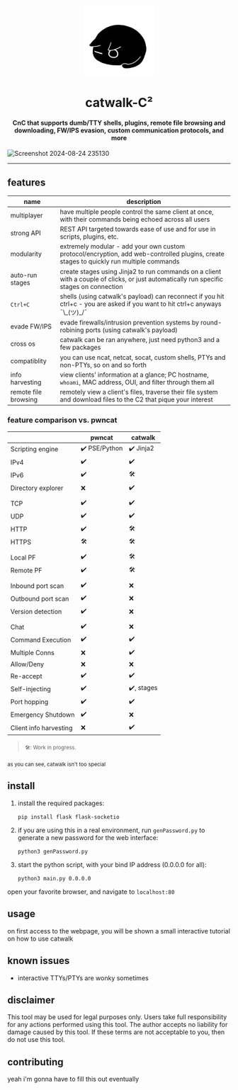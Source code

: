 
<p align="center">
   <img src="./core/http/kitty/curious.png">

   <h1 align="center">catwalk-C²</h1>
</p>

<h4 align="center">CnC that supports dumb/TTY shells, plugins, remote file browsing and downloading, FW/IPS evasion, custom communication protocols, and more</h4>

![Screenshot 2024-08-24 235130](https://github.com/user-attachments/assets/83869850-049f-4d07-87ce-e12091b5b7d9)

<hr>

## features
|     name      |description|
|---------------|-----------|
|multiplayer    |have multiple people control the same client at once, with their commands being echoed across all users|
|strong API     |REST API targeted towards ease of use and for use in scripts, plugins, etc.
|modularity     |extremely modular - add your own custom protocol/encryption, add web-controlled plugins, create stages to quickly run multiple commands
|auto-run stages|create stages using Jinja2 to run commands on a client with a couple of clicks, or just automatically run specific stages on connection
|`Ctrl+C`       |shells (using catwalk's payload) can reconnect if you hit ctrl+c - you are asked if you want to hit ctrl+c anyways ¯\\\_(ツ)_/¯
|evade FW/IPS   |evade firewalls/intrusion prevention systems by round-robining ports (using catwalk's payload)
|cross os       |catwalk can be ran anywhere, just need python3 and a few packages
|compatiblity   |you can use ncat, netcat, socat, custom shells, PTYs and non-PTYs, so on and so forth
|info harvesting|view clients' information at a glance; PC hostname, `whoami`, MAC address, OUI, and filter through them all
|remote file browsing|remotely view a client's files, traverse their file system and download files to the C2 that pique your interest

### feature comparison vs. pwncat
| | pwncat | catwalk |
|-|--------|---------|
|Scripting engine|✔️ PSE/Python|✔️ Jinja2|
|IPv4|✔️|✔️|
|IPv6|✔️|🛠️|
|Directory explorer|❌|✔️|
|||
|TCP|✔️|✔️|
|UDP|✔️|✔️|
|HTTP|✔️|🛠️|
|HTTPS|🛠️|🛠️|
|||
|Local PF|✔️|🛠️|
|Remote PF|✔️|🛠️|
|||
|Inbound port scan|✔️|❌|
|Outbound port scan|✔️|❌|
|Version detection|✔️|❌|
|||
|Chat|✔️|❌|
|Command Execution|✔️|✔️|
|Multiple Conns|❌|✔️|
|Allow/Deny|❌|❌|
|Re-accept|✔️|✔️|
|Self-injecting|✔️|✔️, stages|
|Port hopping|✔️|✔️|
|Emergency Shutdown|✔️|❌|
|Client info harvesting|❌|✔️|

> <sub>🛠️: Work in progress.</sub>  
> <sub></sub>  

<sub>as you can see, catwalk isn't too special</sub>

## install

1. install the required packages:  

   ```
   pip install flask flask-socketio
   ```

2. if you are using this in a real environment, run `genPassword.py` to generate a new password for the web interface:
   ```
   python3 genPassword.py
   ```

3. start the python script, with your bind IP address (0.0.0.0 for all):    
   ```
   python3 main.py 0.0.0.0
   ```

open your favorite browser, and navigate to `localhost:80`

## usage
on first access to the webpage, you will be shown a small interactive tutorial on how to use catwalk

## known issues
- interactive TTYs/PTYs are wonky sometimes

## disclaimer
This tool may be used for legal purposes only. Users take full responsibility for any actions performed using this tool. The author accepts no liability for damage caused by this tool. If these terms are not acceptable to you, then do not use this tool.

## contributing
yeah i'm gonna have to fill this out eventually
